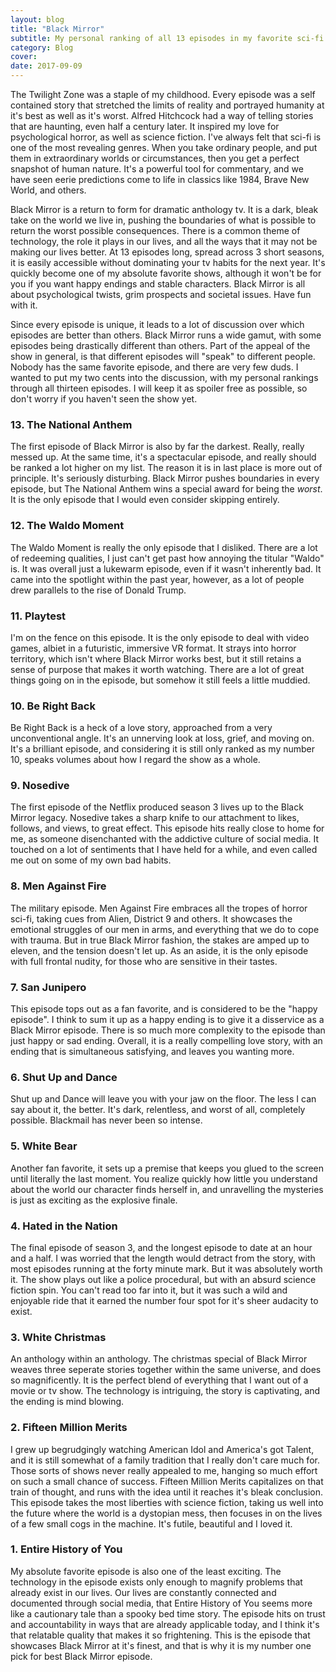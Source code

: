 ```yaml
---
layout: blog
title: "Black Mirror"
subtitle: My personal ranking of all 13 episodes in my favorite sci-fi anthology
category: Blog
cover:
date: 2017-09-09
---
```

The Twilight Zone was a staple of my childhood. Every episode was a self contained story that stretched the limits of reality and portrayed humanity at it's best as well as it's worst. Alfred Hitchcock had a way of telling stories that are haunting, even half a century later. It inspired my love for psychological horror, as well as science fiction. I've always felt that sci-fi is one of the most revealing genres. When you take ordinary people, and put them in extraordinary worlds or circumstances, then you get a perfect snapshot of human nature. It's a powerful tool for commentary, and we have seen eerie predictions come to life in classics like 1984, Brave New World, and others.

Black Mirror is a return to form for dramatic anthology tv. It is a dark, bleak take on the world we live in, pushing the boundaries of what is possible to return the worst possible consequences. There is a common theme of technology, the role it plays in our lives, and all the ways that it may not be making our lives better. At 13 episodes long, spread across 3 short seasons, it is easily accessible without dominating your tv habits for the next year. It's quickly become one of my absolute favorite shows, although it won't be for you if you want happy endings and stable characters. Black Mirror is all about psychological twists, grim prospects and societal issues. Have fun with it.

Since every episode is unique, it leads to a lot of discussion over which episodes are better than others. Black Mirror runs a wide gamut, with some episodes being drastically different than others. Part of the appeal of the show in general, is that different episodes will "speak" to different people. Nobody has the same favorite episode, and there are very few duds. I wanted to put my two cents into the discussion, with my personal rankings through all thirteen episodes. I will keep it as spoiler free as possible, so don't worry if you haven't seen the show yet.

### 13. The National Anthem
The first episode of Black Mirror is also by far the darkest. Really, really messed up. At the same time, it's a spectacular episode, and really should be ranked a lot higher on my list. The reason it is in last place is more out of principle. It's seriously disturbing. Black Mirror pushes boundaries in every episode, but The National Anthem wins a special award for being the *worst*. It is the only episode that I would even consider skipping entirely. 

### 12. The Waldo Moment
The Waldo Moment is really the only episode that I disliked. There are a lot of redeeming qualities, I just can't get past how annoying the titular "Waldo" is. It was overall just a lukewarm episode, even if it wasn't inherently bad. It came into the spotlight within the past year, however, as a lot of people drew parallels to the rise of Donald Trump. 

### 11. Playtest
I'm on the fence on this episode. It is the only episode to deal with video games, albiet in a futuristic, immersive VR format. It strays into horror territory, which isn't where Black Mirror works best, but it still retains a sense of purpose that makes it worth watching. There are a lot of great things going on in the episode, but somehow it still feels a little muddied.   

### 10. Be Right Back
Be Right Back is a heck of a love story, approached from a very unconventional angle. It's an unnerving look at loss, grief, and moving on. It's a brilliant episode, and considering it is still only ranked as my number 10, speaks volumes about how I regard the show as a whole.
	
### 9. Nosedive
The first episode of the Netflix produced season 3 lives up to the Black Mirror legacy. Nosedive takes a sharp knife to our attachment to likes, follows, and views, to great effect. This episode hits really close to home for me, as someone disenchanted with the addictive culture of social media. It touched on a lot of sentiments that I have held for a while, and even called me out on some of my own bad habits.

### 8. Men Against Fire
The military episode. Men Against Fire embraces all the tropes of horror sci-fi, taking cues from Alien, District 9 and others. It showcases the emotional struggles of our men in arms, and everything that we do to cope with trauma. But in true Black Mirror fashion, the stakes are amped up to eleven, and the tension doesn't let up. As an aside, it is the only episode with full frontal nudity, for those who are sensitive in their tastes.

### 7. San Junipero
This episode tops out as a fan favorite, and is considered to be the "happy episode". I think to sum it up as a happy ending is to give it a disservice as a Black Mirror episode. There is so much more complexity to the episode than just happy or sad ending. Overall, it is a really compelling love story, with an ending that is simultaneous satisfying, and leaves you wanting more.

### 6. Shut Up and Dance

Shut up and Dance will leave you with your jaw on the floor. The less I can say about it, the better. It's dark, relentless, and worst of all, completely possible. Blackmail has never been so intense.

### 5. White Bear
Another fan favorite, it sets up a premise that keeps you glued to the screen until literally the last moment. You realize quickly how little you understand about the world our character finds herself in, and unravelling the mysteries is just as exciting as the explosive finale.

### 4. Hated in the Nation
The final episode of season 3, and the longest episode to date at an hour and a half. I was worried that the length would detract from the story, with most episodes running at the forty minute mark. But it was absolutely worth it. The show plays out like a police procedural, but with an absurd science fiction spin. You can't read too far into it, but it was such a wild and enjoyable ride that it earned the number four spot for it's sheer audacity to exist.

### 3. White Christmas
An anthology within an anthology. The christmas special of Black Mirror weaves three seperate stories together within the same universe, and does so magnificently. It is the perfect blend of everything that I want out of a movie or tv show. The technology is intriguing, the story is captivating, and the ending is mind blowing.

### 2. Fifteen Million Merits
I grew up begrudgingly watching American Idol and America's got Talent, and it is still somewhat of a family tradition that I really don't care much for. Those sorts of shows never really appealed to me, hanging so much effort on such a small chance of success. Fifteen Million Merits capitalizes on that train of thought, and runs with the idea until it reaches it's bleak conclusion. This episode takes the most liberties with science fiction, taking us well into the future where the world is a dystopian mess, then focuses in on the lives of a few small cogs in the machine. It's futile, beautiful and I loved it. 

### 1. Entire History of You
My absolute favorite episode is also one of the least exciting. The technology in the episode exists only enough to magnify problems that already exist in our lives. Our lives are constantly connected and documented through social media, that Entire History of You seems more like a cautionary tale than a spooky bed time story. The episode hits on trust and accountability in ways that are already applicable today, and I think it's that relatable quality that makes it so frightening. This is the episode that showcases Black Mirror at it's finest, and that is why it is my number one pick for best Black Mirror episode. 